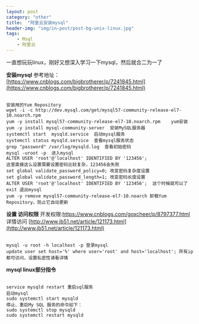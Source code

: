 ```yaml
---
layout: post
category: "other"
title:  "阿里云安装mysql"
header-img: "img/in-post/post-bg-unix-linux.jpg"
tags:
    - Msql
    - 阿里云
---
```


一直想玩玩linux，刚好又想深入学习一下mysql，然后就合二为一了

**安装mysql**
参考地址：[https://www.cnblogs.com/bigbrotherer/p/7241845.html](https://www.cnblogs.com/bigbrotherer/p/7241845.html)
<pre><code>
安装用的Yum Repository
wget -i -c http://dev.mysql.com/get/mysql57-community-release-el7-10.noarch.rpm 
yum -y install mysql57-community-release-el7-10.noarch.rpm    yum安装
yum -y install mysql-community-server  安装MySQL服务器
systemctl start  mysqld.service  启动mysql服务
systemctl status mysqld.service  查看mysql服务状态
grep "password" /var/log/mysqld.log  查看初始密码
mysql -uroot -p  进入mysql
ALTER USER 'root'@'localhost' IDENTIFIED BY '123456';  
这里直接这么设置需要设置密码比较复杂，123456会失败
set global validate_password_policy=0; 改变密码复杂度设置
set global validate_password_length=1; 改变密码长度设置
ALTER USER 'root'@'localhost' IDENTIFIED BY '123456';  这个时候就可以了
exit 退出mysql
yum -y remove mysql57-community-release-el7-10.noarch 卸载Yum Repository，防止它自动更新 
</code></pre>


**设置 访问权限**
开发权限:https://www.cnblogs.com/goxcheer/p/8797377.html
详情访问 [http://www.jb51.net/article/121173.html](http://www.jb51.net/article/121173.html)
<pre><code>
mysql -u root -h localhost -p 登录mysql
update user set host='%' where user='root' and host='localhost'; 所有ip都可访问，设置私密性请看详情
</code></pre>

**mysql linux部分指令**
<pre><code>
service mysqld restart 重启sql服务
启动mysql
sudo systemctl start mysqld
停止、重启My SQL 服务的命令如下：
sudo systemctl stop mysqld
sudo systemctl restart mysqld
</code></pre>